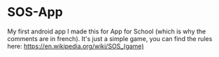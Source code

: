 # SOS-App
My first android app
I made this for App for School (which is why the comments are in french). It's just a simple game,
you can find the rules here: https://en.wikipedia.org/wiki/SOS_(game)
